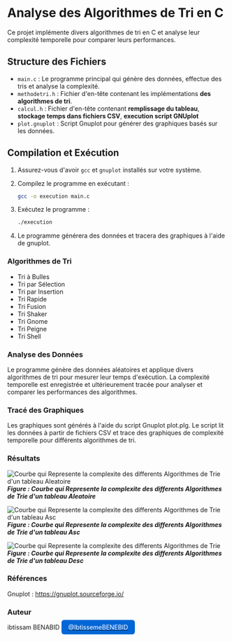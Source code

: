# Analyse des Algorithmes de Tri en C

Ce projet implémente divers algorithmes de tri en C et analyse leur complexité temporelle pour comparer leurs performances.

## Structure des Fichiers

- `main.c` : Le programme principal qui génère des données, effectue des tris et analyse la complexité.
- `methodetri.h` : Fichier d'en-tête contenant les implémentations __des algorithmes de tri__.
- `calcul.h` : Fichier d'en-tête contenant __remplissage du tableau__, __stockage temps dans fichiers CSV__, __execution script GNUplot__
- `plot.gnuplot` : Script Gnuplot pour générer des graphiques basés sur les données.

## Compilation et Exécution

1. Assurez-vous d'avoir `gcc` et `gnuplot` installés sur votre système.
2. Compilez le programme en exécutant :

   ```bash
   gcc -o execution main.c

3. Exécutez le programme :

    ```bash
    ./execution

4. Le programme générera des données et tracera des graphiques à l'aide de gnuplot.

### Algorithmes de Tri

- Tri à Bulles
- Tri par Sélection
- Tri par Insertion
- Tri Rapide
- Tri Fusion
- Tri Shaker
- Tri Gnome
- Tri Peigne
- Tri Shell

### Analyse des Données

Le programme génère des données aléatoires et applique divers algorithmes de tri pour mesurer leur temps d'exécution. La complexité temporelle est enregistrée et ultérieurement tracée pour analyser et comparer les performances des algorithmes.

### Tracé des Graphiques
Les graphiques sont générés à l'aide du script Gnuplot plot.plg. Le script lit les données à partir de fichiers CSV et trace des graphiques de complexité temporelle pour différents algorithmes de tri.

### Résultats

![Courbe qui Represente la complexite des differents Algorithmes de Trie d'un tableau Aleatoire](output_plot_Aleat.png)\
___Figure : Courbe qui Represente la complexite des differents Algorithmes de Trie d'un tableau Aleatoire___

![Courbe qui Represente la complexite des differents Algorithmes de Trie d'un tableau Asc](output_plot_Asc.png)\
___Figure : Courbe qui Represente la complexite des differents Algorithmes de Trie d'un tableau Asc___

![Courbe qui Represente la complexite des differents Algorithmes de Trie](output_plot_Desc.png)\
___Figure : Courbe qui Represente la complexite des differents Algorithmes de Trie d'un tableau Desc___

### Références
Gnuplot : https://gnuplot.sourceforge.io/

### Auteur

ibtissam BENABID
[<span style="background-color:#0366d6; color:#ffffff; padding:8px 16px; border-radius:6px; text-decoration:none;">@IbtissemeBENEBID</span>](https://github.com/IbtissemeBENEBID)

